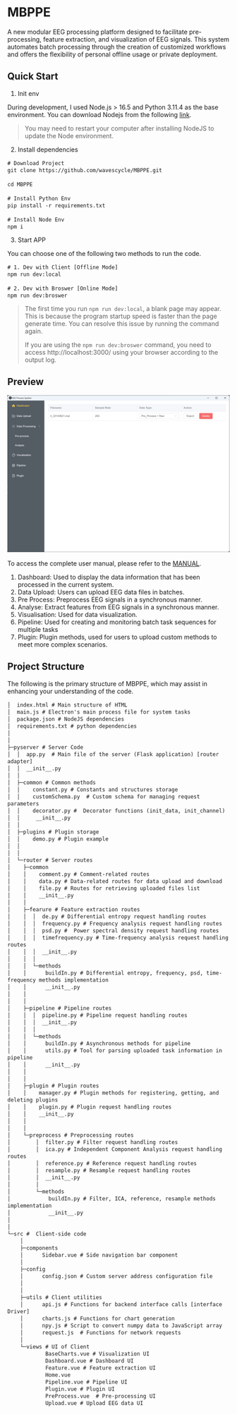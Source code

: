 # MBPPE

A new modular EEG processing platform designed to facilitate pre-processing, feature extraction, and visualization of
EEG signals. This system automates batch processing through the creation of customized workflows and offers the
flexibility of personal offline usage or private deployment.

## Quick Start

1. Init env

During development, I used Node.js > 16.5 and Python 3.11.4 as the base environment. You can download Nodejs from the
following [link](https://nodejs.org/en).

> You may need to restart your computer after installing NodeJS to update the Node environment.

2. Install dependencies

```
# Download Project
git clone https://github.com/wavescycle/MBPPE.git

cd MBPPE

# Install Python Env
pip install -r requirements.txt

# Install Node Env
npm i
```

3. Start APP

You can choose one of the following two methods to run the code.

```
# 1. Dev with Client [Offline Mode]
npm run dev:local

# 2. Dev with Broswer [Online Mode]
npm run dev:broswer
```

> The first time you run `npm run dev:local`, a blank page may appear. This is because the program startup speed is
> faster than the page generate time. You can resolve this issue by running the command again.
>
> If you are using the `npm run dev:broswer` command, you need to access http://localhost:3000/ using your browser
> according to the output log.

## Preview

![dashboard](./demo/dashboard.png)

To access the complete user manual, please refer to the [MANUAL](./MANUAL.md).

1. Dashboard: Used to display the data information that has been processed in the current system.
2. Data Upload: Users can upload EEG data files in batches.
3. Pre Process: Preprocess EEG signals in a synchronous manner.
4. Analyse: Extract features from EEG signals in a synchronous manner.
5. Visualisation: Used for data visualization.
6. Pipeline: Used for creating and monitoring batch task sequences for multiple tasks
7. Plugin: Plugin methods, used for users to upload custom methods to meet more complex scenarios.

## Project Structure

The following is the primary structure of MBPPE, which may assist in enhancing your understanding of the code.

```
│  index.html # Main structure of HTML
│  main.js # Electron's main process file for system tasks
│  package.json # NodeJS dependencies
│  requirements.txt # python dependencies
│        
│      
├─pyserver # Server Code
│  │  app.py  # Main file of the server (Flask application) [router adapter]
│  │  __init__.py
│  │  
│  ├─common # Common methods
│  │    constant.py # Constants and structures storage
│  │    customSchema.py  # Custom schema for managing request parameters
│  │    decorator.py #  Decorator functions (init_data, init_channel)
│  │     __init__.py 
│  │          
│  ├─plugins # Plugin storage
│  │    demo.py # Plugin example
│  │    
│  │          
│  └─router # Server routes
│    ├─common
│    │    comment.py # Comment-related routes
│    │    data.py # Data-related routes for data upload and download
│    │    file.py # Routes for retrieving uploaded files list
│    │    __init__.py
│    │      
│    ├─fearure # Feature extraction routes
│    │  │  de.py # Differential entropy request handling routes
│    │  │  frequency.py # Frequency analysis request handling routes
│    │  │  psd.py #  Power spectral density request handling routes
│    │  │  timefrequency.py # Time-frequency analysis request handling routes
│    │  │  __init__.py
│    │  │  
│    │  └─methods
│    │      buildIn.py # Differential entropy, frequency, psd, time-frequency methods implementation
│    │      __init__.py
│    │      
│    │                    
│    ├─pipeline # Pipeline routes
│    │  │  pipeline.py # Pipeline request handling routes
│    │  │  __init__.py
│    │  │  
│    │  └─methods
│    │      buildIn.py # Asynchronous methods for pipeline
│    │      utils.py # Tool for parsing uploaded task information in pipeline
│    │      __init__.py
│    │      
│    │          
│    ├─plugin # Plugin routes
│    │    manager.py # Plugin methods for registering, getting, and deleting plugins
│    │    plugin.py # Plugin request handling routes
│    │    __init__.py
│    │    
│    │          
│    └─preprocess # Preprocessing routes
│        │  filter.py # Filter request handling routes
│        │  ica.py # Independent Component Analysis request handling routes
│        │  reference.py # Reference request handling routes
│        │  resample.py # Resample request handling routes
│        │  __init__.py
│        │  
│        └─methods
│            buildIn.py # Filter, ICA, reference, resample methods implementation
│            __init__.py
│            
│                       
└─src #  Client-side code
    │  
    ├─components
    │      Sidebar.vue # Side navigation bar component
    │      
    ├─config
    │      config.json # Custom server address configuration file
    │      
    │      
    ├─utils # Client utilities
    │      api.js # Functions for backend interface calls [interface Driver]
    │      charts.js # Functions for chart generation
    │      npy.js # Script to convert numpy data to JavaScript array
    │      request.js  # Functions for network requests
    │      
    └─views # UI of Client
            BaseCharts.vue # Visualization UI
            Dashboard.vue # Dashboard UI
            Feature.vue # Feature extraction UI
            Home.vue
            Pipeline.vue # Pipeline UI
            Plugin.vue # Plugin UI
            PreProcess.vue  # Pre-processing UI
            Upload.vue # Upload EEG data UI                 
```